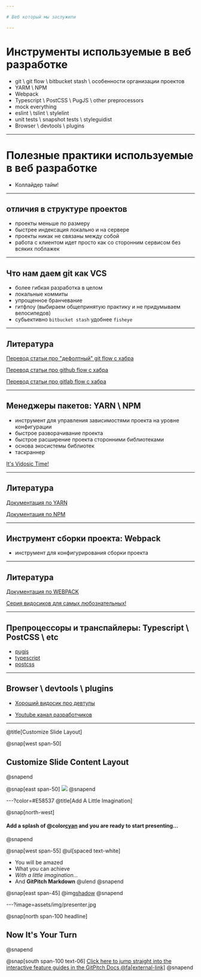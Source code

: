 ```yaml
---

# Веб который мы заслужили

---
```


Инструменты используемые в веб разработке
=========================================

- git \ git flow \ bitbucket stash \ особенности организации проектов
- YARM \ NPM
- Webpack
- Typescript \ PostCSS \ PugJS \ other preprocessors
- mock everything
- eslint \ tslint \ stylelint
- unit tests \ snapshot tests \ styleguidist
- Browser \ devtools \ plugins

---

Полезные практики используемые в веб разработке
===============================================

- Коллайдер тайм!

---

## отличия в структуре проектов

- проекты меньше по размеру
- быстрее индексация локально и на сервере
- проекты никак не связаны между собой
- работа с клиентом идет просто как со сторонним сервисом без всяких поблажек

---

## Что нам даем git как VCS

- более гибкая разработка в целом
- локальные коммиты
- упрощенное бранчевание
- гитфлоу (выбираем общепринятую практику и не придумываем велосипедов)
- субьективно `bitbucket stash` удобнее `fisheye`

---

## Литература

[Перевод статьи про "дефолтный" git flow с хабра](https://habr.com/post/106912/)

[Перевод статьи про  github flow с хабра](https://habr.com/post/346066/)

[Перевод статьи про  gitlab flow с хабра](https://habr.com/company/softmart/blog/316686/)

---

## Менеджеры пакетов: YARN \ NPM

- инструмент для управления зависимостями проекта на уровне конфигурации
- быстрое разворачивание проекта
- быстрое расширение проекта сторонними библиотеками
- основа экосистемы библиотек
- таскраннер

[It's Vidosic Time!](https://youtu.be/x03fjb2VlGY)

---

## Литература

[Документация по YARN](https://yarnpkg.com/en/docs)

[Документация по NPM](https://docs.npmjs.com/)

---

## Инструмент сборки проекта: Webpack

- инструмент для конфигурирования сборки проекта

---

## Литература

[Документация по WEBPACK](https://webpack.js.org/concepts/)

[Серия видосиков для самых любознательных!](https://www.youtube.com/watch?v=kLMjOd-x0aQ&list=PLDyvV36pndZHfBThhg4Z0822EEG9VGenn)

---

## Препроцессоры и транспайлеры: Typescript \ PostCSS \ etc

- [pugjs](https://pugjs.org/api/getting-started.html)
- [typescript](https://www.typescriptlang.org/docs/handbook/typescript-in-5-minutes.html)
- [postcss](https://github.com/postcss/postcss)

---

## Browser \ devtools \ plugins

- [Хороший видосик про девтулы](https://www.youtube.com/watch?v=x4q86IjJFag&t=52s)

- [Youtube канал разработчиков](https://www.youtube.com/channel/UCnUYZLuoy1rq1aVMwx4aTzw)

---

















@title[Customize Slide Layout]

@snap[west span-50]
## Customize Slide Content Layout
@snapend

@snap[east span-50]
![](assets/img/presentation.png)
@snapend

---?color=#E58537
@title[Add A Little Imagination]

@snap[north-west]
#### Add a splash of @color[cyan](**color**) and you are ready to start presenting...
@snapend

@snap[west span-55]
@ul[spaced text-white]
- You will be amazed
- What you can achieve
- *With a little imagination...*
- And **GitPitch Markdown**
@ulend
@snapend

@snap[east span-45]
@img[shadow](assets/img/conference.png)
@snapend

---?image=assets/img/presenter.jpg

@snap[north span-100 headline]
## Now It's Your Turn
@snapend

@snap[south span-100 text-06]
[Click here to jump straight into the interactive feature guides in the GitPitch Docs @fa[external-link]](https://gitpitch.com/docs/getting-started/tutorial/)
@snapend
